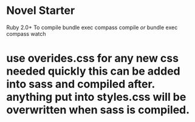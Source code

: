 # Novel Starter
Ruby 2.0+ 
To compile bundle exec compass compile *or* bundle exec compass watch

# use overides.css for any new css needed quickly this can be added into sass and compiled after. anything put into styles.css will be overwritten when sass is compiled.